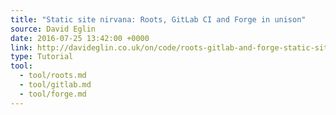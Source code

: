 ```yaml
---
title: "Static site nirvana: Roots, GitLab CI and Forge in unison"
source: David Eglin
date: 2016-07-25 13:42:00 +0000
link: http://davideglin.co.uk/on/code/roots-gitlab-and-forge-static-site-process.html
type: Tutorial
tool:
  - tool/roots.md
  - tool/gitlab.md
  - tool/forge.md
---
```

